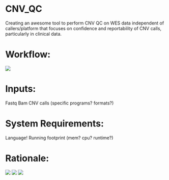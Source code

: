 # CNV_QC

Creating an awesome tool to perform CNV QC on WES data independent of callers/platform that focuses on confidence and reportability of CNV calls, particularly in clinical data.

# Workflow:
![](https://github.com/NCBI-Codeathons/CNV_QC/raw/master/workflow_new.png)

# Inputs:

Fastq
Bam
CNV calls (specific programs? formats?)

# System Requirements:

Language!
Running footprint (mem? cpu? runtime?)

# Rationale:
![](https://github.com/NCBI-Codeathons/CNV_QC/blob/master/Team%20Awesome%20CNV%20slides.jpg)
![](https://github.com/NCBI-Codeathons/CNV_QC/blob/master/Team%20Awesome%20CNV%20slides(1).jpg)
![](https://github.com/NCBI-Codeathons/CNV_QC/blob/master/Team%20Awesome%20CNV%20slides(2).jpg)
